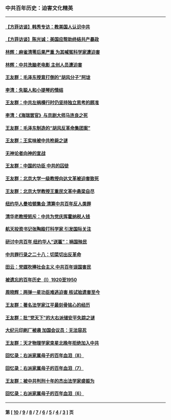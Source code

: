 ### 中共百年历史：迫害文化精英
---
#### [【方菲访谈】韩秀专访：教美国人认识中共](../../pages/nf1176111/n13821310.md?09140430) 
#### [【方菲访谈】陈光诚：美国应帮助终结共产暴政](../../pages/nf1176111/n13759521.md?09140430) 
#### [林辉：麻雀清零后果严重 为其喊冤科学家遭迫害](../../pages/nf1176111/n13746900.md?09140430) 
#### [林辉：中共洗脑老电影 主创人员遭迫害](../../pages/nf1176111/n13699437.md?09140430) 
#### [王友群：毛泽东授意打倒的“胡风分子”阿垅](../../pages/nf1176111/n13592541.md?09140430) 
#### [李清：失聪人和小提琴的情结](../../pages/nf1176111/n13459280.md?09140430) 
#### [王友群：中共左祸横行时仍坚持独立思考的顾准](../../pages/nf1176111/n13444722.md?09140430) 
#### [李清：《海瑞罢官》与京剧大师马连良之死](../../pages/nf1176111/n13412316.md?09140430) 
#### [王友群：毛泽东制造的“胡风反革命集团案”](../../pages/nf1176111/n13324909.md?09140430) 
#### [王友群：王实味被中共枪毙之谜](../../pages/nf1176111/n13307502.md?09140430) 
#### [无神论者向神的宣战](../../pages/nf1176111/n13281535.md?09140430) 
#### [王友群：中国的功臣 中共的囚徒](../../pages/nf1176111/n13291790.md?09140430) 
#### [王友群：北京大学一级教授向达文革被迫害致死](../../pages/nf1176111/n13150966.md?09140430) 
#### [王友群：北京大学教授王重民文革中悬梁自尽](../../pages/nf1176111/n13084645.md?09140430) 
#### [纽约华人曼哈顿集会 清算中共百年反人类罪](../../pages/nf1176111/n13084157.md?09140430) 
#### [清华老教授怒斥：中共为党庆挥霍纳税人钱](../../pages/nf1176111/n13071430.md?09140430) 
#### [航天投资书记张陶殴打科学家 引发国际关注](../../pages/nf1176111/n13069132.md?09140430) 
#### [研讨中共百年 纽约华人“送匾”：祸国殃民](../../pages/nf1176111/n13057367.md?09140430) 
#### [中共罪行录之二十八：切菜切出反革命](../../pages/nf1176111/n13030600.md?09140430) 
#### [田云：党媒吹捧社会主义 中共百年误国害民](../../pages/nf1176111/n13006682.md?09140430) 
#### [被遗忘的百年历史（I）1920至1950](../../pages/nf1176111/n12986411.md?09140430) 
#### [周晓辉：两弹一星功臣难逃迫害 核试验遗害至今](../../pages/nf1176111/n12974997.md?09140430) 
#### [王友群：著名法学家江平最刻骨铭心的经历](../../pages/nf1176111/n12970787.md?09140430) 
#### [王友群：批“党天下”的大右派储安平失踪之谜](../../pages/nf1176111/n12954229.md?09140430) 
#### [大纪元印刷厂被袭 加国会议员：无法容忍](../../pages/nf1176111/n12883028.md?09140430) 
#### [王友群：天才物理学家束星北晚年拒绝加入中共](../../pages/nf1176111/n12792913.md?09140430) 
#### [回忆录：右派家属母子的百年血泪（8）](../../pages/nf1176111/n12706196.md?09140430) 
#### [回忆录：右派家属母子的百年血泪（7）](../../pages/nf1176111/n12706191.md?09140430) 
#### [王友群：被中共判刑十年的杰出法学家盛振为](../../pages/nf1176111/n12706141.md?09140430) 
#### [回忆录：右派家属母子的百年血泪（6）](../../pages/nf1176111/n12698863.md?09140430) 

---
#### 第 [ [10](./10.md?09140430) / [9](./9.md?09140430) / [8](./8.md?09140430) / [7](./7.md?09140430) / [6](./6.md?09140430) / [5](./5.md?09140430) / [4](./4.md?09140430) / [3](./3.md?09140430) ] 页

